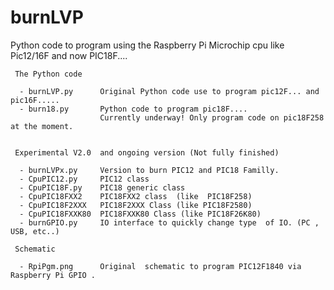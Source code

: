 burnLVP
=======

  Python code to program using the Raspberry Pi Microchip cpu like Pic12/16F and now PIC18F....


 
     The Python code

      - burnLVP.py      Original Python code use to program pic12F... and pic16F.....
      - burn18.py       Python code to program pic18F....  
                        Currently underway! Only program code on pic18F258 at the moment.
  

     Experimental V2.0  and ongoing version (Not fully finished)

      - burnLVPx.py     Version to burn PIC12 and PIC18 Familly.
      - CpuPIC12.py	    PIC12 class
      - CpuPIC18F.py    PIC18 generic class
      - CpuPIC18FXX2    PIC18FXX2 class  (like  PIC18F258)
      - CpuPIC18F2XXX   PIC18F2XXX Class (like PIC18F2580)
      - CpuPIC18FXXK80  PIC18FXXK80 Class (like PIC18F26K80)
      - burnGPIO.py     IO interface to quickly change type  of IO. (PC , USB, etc..)

     Schematic

      - RpiPgm.png      Original  schematic to program PIC12F1840 via Raspberry Pi GPIO .

 
